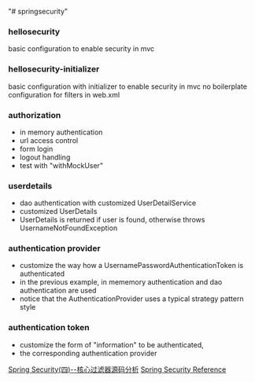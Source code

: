 "# springsecurity" 

### hellosecurity
basic configuration to enable security in mvc

### hellosecurity-initializer
basic configuration with initializer to enable security in mvc
no boilerplate configuration for filters in web.xml 

### authorization
- in memory authentication
- url access control
- form login
- logout handling
- test with "withMockUser"

### userdetails
- dao authentication with customized UserDetailService
- customized UserDetails
- UserDetails is returned if user is found, otherwise throws UsernameNotFoundException

### authentication provider
- customize the way how a UsernamePasswordAuthenticationToken is authenticated
- in the previous example, in mememory authentication and dao authentication are used
- notice that the AuthenticationProvider uses a typical strategy pattern style


### authentication token
- customize the form of "information" to be authenticated,
- the corresponding authentication provider 





[Spring Security(四)--核心过滤器源码分析](http://blog.didispace.com/xjf-spring-security-4/)
[Spring Security Reference](https://docs.spring.io/spring-security/site/docs/4.2.x/reference/html/)
